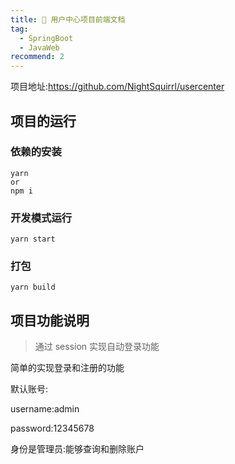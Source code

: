 ```yaml
---
title: 😤 用户中心项目前端文档
tag:
  - SpringBoot
  - JavaWeb
recommend: 2
---
```


项目地址:https://github.com/NightSquirrl/usercenter

## 项目的运行

### 依赖的安装
```shell
yarn
or
npm i
```
### 开发模式运行
```shell
yarn start
```

### 打包
```shell
yarn build
```

## 项目功能说明

>通过 session 实现自动登录功能

简单的实现登录和注册的功能

默认账号:

username:admin

password:12345678

身份是管理员:能够查询和删除账户



